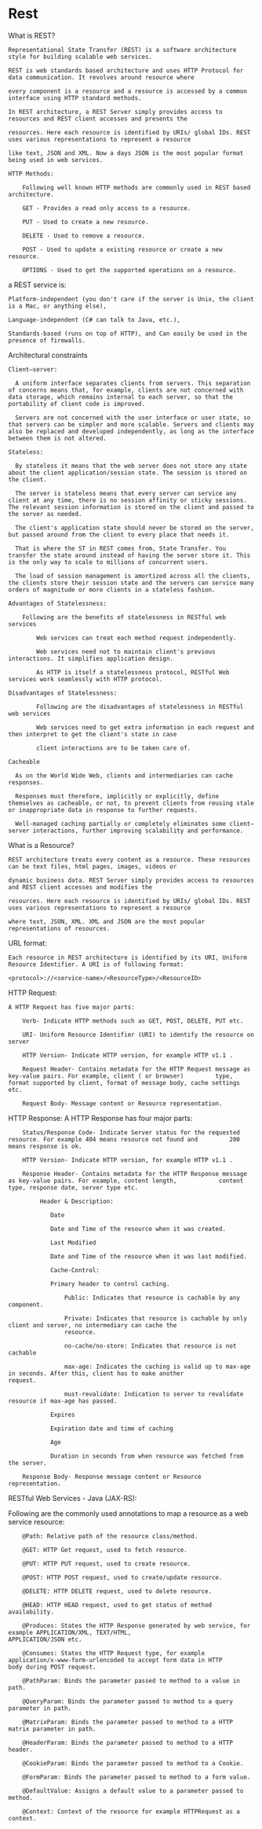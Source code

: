 # Rest

What is REST?

    Representational State Transfer (REST) is a software architecture style for building scalable web services.
    
    REST is web standards based architecture and uses HTTP Protocol for data communication. It revolves around resource where
    
    every component is a resource and a resource is accessed by a common interface using HTTP standard methods. 
    
    In REST architecture, a REST Server simply provides access to resources and REST client accesses and presents the
    
    resources. Here each resource is identified by URIs/ global IDs. REST uses various representations to represent a resource
    
    like text, JSON and XML. Now a days JSON is the most popular format being used in web services.
    
    HTTP Methods:
    
        Following well known HTTP methods are commonly used in REST based architecture.

        GET - Provides a read only access to a resource.

        PUT - Used to create a new resource.

        DELETE - Used to remove a resource.

        POST - Used to update a existing resource or create a new resource.

        OPTIONS - Used to get the supported operations on a resource.
    
a REST service is:

    Platform-independent (you don't care if the server is Unix, the client is a Mac, or anything else),
    
    Language-independent (C# can talk to Java, etc.),
    
    Standards-based (runs on top of HTTP), and Can easily be used in the presence of firewalls.

Architectural constraints

    Client–server:

      A uniform interface separates clients from servers. This separation of concerns means that, for example, clients are not concerned with data storage, which remains internal to each server, so that the portability of client code is improved. 
      
      Servers are not concerned with the user interface or user state, so that servers can be simpler and more scalable. Servers and clients may also be replaced and developed independently, as long as the interface between them is not altered.
      
    Stateless:
    
      By stateless it means that the web server does not store any state about the client application/session state. The session is stored on the client. 
      
      The server is stateless means that every server can service any client at any time, there is no session affinity or sticky sessions. The relevant session information is stored on the client and passed to the server as needed.
      
      The client's application state should never be stored on the server, but passed around from the client to every place that needs it.
      
      That is where the ST in REST comes from, State Transfer. You transfer the state around instead of having the server store it. This is the only way to scale to millions of concurrent users.

      The load of session management is amortized across all the clients, the clients store their session state and the servers can service many orders of magnitude or more clients in a stateless fashion.
      
    Advantages of Statelessness:
    
        Following are the benefits of statelessness in RESTful web services

            Web services can treat each method request independently.

            Web services need not to maintain client's previous interactions. It simplifies application design.

            As HTTP is itself a statelessness protocol, RESTful Web services work seamlessly with HTTP protocol.
            
    Disadvantages of Statelessness:
    
            Following are the disadvantages of statelessness in RESTful web services

            Web services need to get extra information in each request and then interpret to get the client's state in case
            
            client interactions are to be taken care of.
      
    Cacheable
    
      As on the World Wide Web, clients and intermediaries can cache responses.
      
      Responses must therefore, implicitly or explicitly, define themselves as cacheable, or not, to prevent clients from reusing stale or inappropriate data in response to further requests. 
      
      Well-managed caching partially or completely eliminates some client–server interactions, further improving scalability and performance.
      
What is a Resource?

    REST architecture treats every content as a resource. These resources can be text files, html pages, images, videos or
    
    dynamic business data. REST Server simply provides access to resources and REST client accesses and modifies the
    
    resources. Here each resource is identified by URIs/ global IDs. REST uses various representations to represent a resource
    
    where text, JSON, XML. XML and JSON are the most popular representations of resources.
    
URL format: 
    
    Each resource in REST architecture is identified by its URI, Uniform Resource Identifier. A URI is of following format:

    <protocol>://<service-name>/<ResourceType>/<ResourceID>
    
HTTP Request:

    A HTTP Request has five major parts:

        Verb- Indicate HTTP methods such as GET, POST, DELETE, PUT etc.

        URI- Uniform Resource Identifier (URI) to identify the resource on server

        HTTP Version- Indicate HTTP version, for example HTTP v1.1 .

        Request Header- Contains metadata for the HTTP Request message as key-value pairs. For example, client ( or browser)         type, format supported by client, format of message body, cache settings etc.

        Request Body- Message content or Resource representation.
        
HTTP Response:
    A HTTP Response has four major parts:

        Status/Response Code- Indicate Server status for the requested resource. For example 404 means resource not found and         200 means response is ok.

        HTTP Version- Indicate HTTP version, for example HTTP v1.1 .

        Response Header- Contains metadata for the HTTP Response message as key-value pairs. For example, content length,            content type, response date, server type etc.
        
             Header & Description: 
             
                Date  
                
                Date and Time of the resource when it was created.
                
                Last Modified
                	
                Date and Time of the resource when it was last modified.
                
                Cache-Control: 
                	
                Primary header to control caching.
                
                    Public: Indicates that resource is cachable by any component.
                    
                    Private: Indicates that resource is cachable by only client and server, no intermediary can cache the
                    resource.
                    
                    no-cache/no-store: Indicates that resource is not cachable
                    
                    max-age: Indicates the caching is valid up to max-age in seconds. After this, client has to make another                     request.
                    
                    must-revalidate: Indication to server to revalidate resource if max-age has passed.
                
                Expires
                	
                Expiration date and time of caching
                
                Age
                	
                Duration in seconds from when resource was fetched from the server.

        Response Body- Response message content or Resource representation.
        
RESTful Web Services - Java (JAX-RS): 

   Following are the commonly used annotations to map a resource as a web service resource: 
   
        @Path: Relative path of the resource class/method.
    
    	@GET: HTTP Get request, used to fetch resource.
    	
    	@PUT: HTTP PUT request, used to create resource.
    	
    	@POST: HTTP POST request, used to create/update resource.
    	
	    @DELETE: HTTP DELETE request, used to delete resource.
	    
	    @HEAD: HTTP HEAD request, used to get status of method availability.
	    
        @Produces: States the HTTP Response generated by web service, for example APPLICATION/XML, TEXT/HTML,                            APPLICATION/JSON etc.
        
	    @Consumes: States the HTTP Request type, for example application/x-www-form-urlencoded to accept form data in HTTP              body during POST request.
	    
	    @PathParam: Binds the parameter passed to method to a value in path.
	    
	    @QueryParam: Binds the parameter passed to method to a query parameter in path.
	    
	    @MatrixParam: Binds the parameter passed to method to a HTTP matrix parameter in path.
	    
	    @HeaderParam: Binds the parameter passed to method to a HTTP header.
	    
        @CookieParam: Binds the parameter passed to method to a Cookie.
        
	    @FormParam: Binds the parameter passed to method to a form value.
	    
	    @DefaultValue: Assigns a default value to a parameter passed to method.
	    
	    @Context: Context of the resource for example HTTPRequest as a context.
        
   
    

    

      

      

      
    
